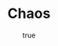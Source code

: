 ---
title: "Chaos"
bookCover: "/assets/book-covers/chaos.jpg"
slug: "chaos"
bookAuthor: "James Gleick"
rating: 10
amazonLink: ""
author:
  name: Rico Trebeljahr
  picture: "/assets/blog/profile.jpeg"
---
